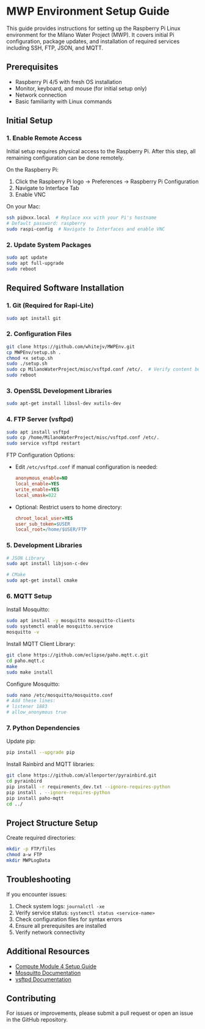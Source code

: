 # MWP Environment Setup Guide

This guide provides instructions for setting up the Raspberry Pi Linux environment for the Milano Water Project (MWP). It covers initial Pi configuration, package updates, and installation of required services including SSH, FTP, JSON, and MQTT.

## Prerequisites

- Raspberry Pi 4/5 with fresh OS installation
- Monitor, keyboard, and mouse (for initial setup only)
- Network connection
- Basic familiarity with Linux commands

## Initial Setup

### 1. Enable Remote Access

Initial setup requires physical access to the Raspberry Pi. After this step, all remaining configuration can be done remotely.

On the Raspberry Pi:
1. Click the Raspberry Pi logo → Preferences → Raspberry Pi Configuration
2. Navigate to Interface Tab
3. Enable VNC

On your Mac:
```bash
ssh pi@xxx.local  # Replace xxx with your Pi's hostname
# Default password: raspberry
sudo raspi-config  # Navigate to Interfaces and enable VNC
```

### 2. Update System Packages

```bash
sudo apt update
sudo apt full-upgrade
sudo reboot
```

## Required Software Installation

### 1. Git (Required for Rapi-Lite)
```bash
sudo apt install git
```

### 2. Configuration Files
```bash
git clone https://github.com/whitejv/MWPEnv.git
cp MWPEnv/setup.sh .
chmod +x setup.sh
sudo ./setup.sh
sudo cp MilanoWaterProject/misc/vsftpd.conf /etc/.  # Verify content before copying
sudo reboot
```

### 3. OpenSSL Development Libraries
```bash
sudo apt-get install libssl-dev xutils-dev
```

### 4. FTP Server (vsftpd)
```bash
sudo apt install vsftpd
sudo cp /home/MilanoWaterProject/misc/vsftpd.conf /etc/.
sudo service vsftpd restart
```

FTP Configuration Options:
- Edit `/etc/vsftpd.conf` if manual configuration is needed:
  ```ini
  anonymous_enable=NO
  local_enable=YES
  write_enable=YES
  local_umask=022
  ```
- Optional: Restrict users to home directory:
  ```ini
  chroot_local_user=YES
  user_sub_token=$USER
  local_root=/home/$USER/FTP
  ```

### 5. Development Libraries
```bash
# JSON Library
sudo apt install libjson-c-dev

# CMake
sudo apt-get install cmake
```

### 6. MQTT Setup

Install Mosquitto:
```bash
sudo apt install -y mosquitto mosquitto-clients
sudo systemctl enable mosquitto.service
mosquitto -v
```

Install MQTT Client Library:
```bash
git clone https://github.com/eclipse/paho.mqtt.c.git
cd paho.mqtt.c
make
sudo make install
```

Configure Mosquitto:
```bash
sudo nano /etc/mosquitto/mosquitto.conf
# Add these lines:
# listener 1883
# allow_anonymous true
```

### 7. Python Dependencies

Update pip:
```bash
pip install --upgrade pip
```

Install Rainbird and MQTT libraries:
```bash
git clone https://github.com/allenporter/pyrainbird.git
cd pyrainbird
pip install -r requirements_dev.txt --ignore-requires-python
pip install . --ignore-requires-python
pip install paho-mqtt
cd ../
```

## Project Structure Setup

Create required directories:
```bash
mkdir -p FTP/files
chmod a-w FTP
mkdir MWPLogData
```

## Troubleshooting

If you encounter issues:
1. Check system logs: `journalctl -xe`
2. Verify service status: `systemctl status <service-name>`
3. Check configuration files for syntax errors
4. Ensure all prerequisites are installed
5. Verify network connectivity

## Additional Resources

- [Compute Module 4 Setup Guide](https://github.com/whitejv/Interesting-Stuff/blob/main/Full%20Compute%20Module%204%20(Raspberry%20Pi)%20Setup%20_%20Imaging%20Guide.pdf)
- [Mosquitto Documentation](https://mosquitto.org/documentation/)
- [vsftpd Documentation](https://security.appspot.com/vsftpd.html)

## Contributing

For issues or improvements, please submit a pull request or open an issue in the GitHub repository.
